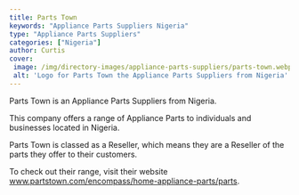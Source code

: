 ```yaml
---
title: Parts Town
keywords: "Appliance Parts Suppliers Nigeria"
type: "Appliance Parts Suppliers"
categories: ["Nigeria"]
author: Curtis
cover: 
 image: /img/directory-images/appliance-parts-suppliers/parts-town.webp
 alt: 'Logo for Parts Town the Appliance Parts Suppliers from Nigeria'
---
```


Parts Town is an Appliance Parts Suppliers from Nigeria.

This company offers a range of Appliance Parts to individuals and businesses located in Nigeria.

Parts Town is classed as a Reseller, which means they are a Reseller of the parts they offer to their customers.

To check out their range, visit their website www.partstown.com/encompass/home-appliance-parts/parts.
